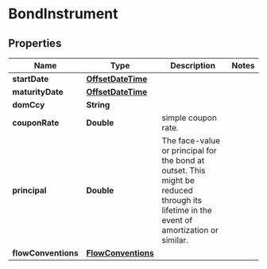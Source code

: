 

# BondInstrument

## Properties

Name | Type | Description | Notes
------------ | ------------- | ------------- | -------------
**startDate** | [**OffsetDateTime**](OffsetDateTime.md) |  | 
**maturityDate** | [**OffsetDateTime**](OffsetDateTime.md) |  | 
**domCcy** | **String** |  | 
**couponRate** | **Double** | simple coupon rate. | 
**principal** | **Double** | The face-value or principal for the bond at outset.              This might be reduced through its lifetime in the event of amortization or similar. | 
**flowConventions** | [**FlowConventions**](FlowConventions.md) |  | 



